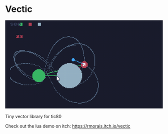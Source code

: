 # Vectic

![Lua Demo](video2.gif)

Tiny vector library for tic80

Check out the lua demo on itch: https://rmorais.itch.io/vectic
